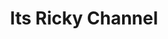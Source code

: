 ---
title: "Its Ricky Channel"
image: /assets/img/itsricky.jpg
links:
 - title: Channel 1
   url: https://www.youtube.com/@itsrickyschannel.
 - title: Channel 2
   url: https://www.youtube.com/@ItsRickysChannelTwo
scores:
  filter: "item.author == page.slug"
  sort: date
  reverse: true
---